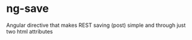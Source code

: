 # ng-save
Angular directive that makes REST saving (post) simple and through just two html attributes

